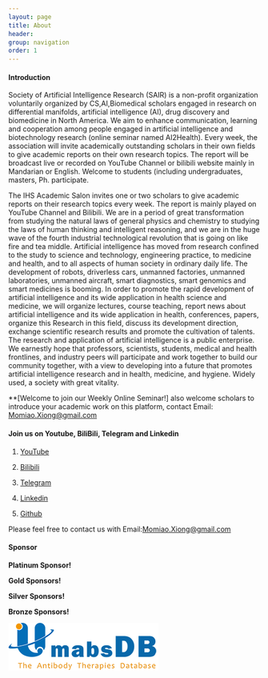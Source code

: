 ```yaml
---
layout: page
title: About
header:
group: navigation
order: 1
---
```


#### Introduction

Society of Artificial Intelligence Research (SAIR) is a non-profit organization voluntarily organized by CS,AI,Biomedical scholars engaged in research on differential manifolds, artificial intelligence (AI), drug discovery and biomedicine in North America. We aim to enhance communication, learning and cooperation among people engaged in artificial intelligence and biotechnology research (online seminar named AI2Health). Every week, the association will invite academically outstanding scholars in their own fields to give academic reports on their own research topics. The report will be broadcast live or recorded on YouTube Channel or bilibili website mainly in Mandarian or English. Welcome to students (including undergraduates, masters, Ph. participate.

The IHS Academic Salon invites one or two scholars to give academic reports on their research topics every week. The report is mainly played on YouTube Channel and Bilibili. We are in a period of great transformation from studying the natural laws of general physics and chemistry to studying the laws of human thinking and intelligent reasoning, and we are in the huge wave of the fourth industrial technological revolution that is going on like fire and tea middle. Artificial intelligence has moved from research confined to the study to science and technology, engineering practice, to medicine and health, and to all aspects of human society in ordinary daily life. The development of robots, driverless cars, unmanned factories, unmanned laboratories, unmanned aircraft, smart diagnostics, smart genomics and smart medicines is booming. In order to promote the rapid development of artificial intelligence and its wide application in health science and medicine, we will organize lectures, course teaching, report news about artificial intelligence and its wide application in health, conferences, papers, organize this Research in this field, discuss its development direction, exchange scientific research results and promote the cultivation of talents. The research and application of artificial intelligence is a public enterprise. We earnestly hope that professors, scientists, students, medical and health frontlines, and industry peers will participate and work together to build our community together, with a view to developing into a future that promotes artificial intelligence research and in health, medicine, and hygiene. Widely used, a society with great vitality.

**[Welcome to join our Weekly Online Seminar!] also welcome scholars to introduce your academic work on this platform, contact Email: [Momiao.Xiong@gmail.com](mailto:Momiao.Xiong@gmail.com)

#### Join us on Youtube, BiliBili, Telegram and Linkedin

1. [YouTube](https://www.youtube.com/channel/UCwYrwLEn8p8ejz3CfUuvgkw)

2. [Bilibili](https://space.bilibili.com/2056525058)

3. [Telegram](https://t.me/+Nr2vEpia2fIwMjIx)

4. [Linkedin](https://www.linkedin.com/in/momiao-xiong-a7480892/)

5. [Github](https://github.com/Ai2healthcare)

Please feel free to contact us with Email:[Momiao.Xiong@gmail.com](mailto:Momiao.Xiong@gmail.com)

#### Sponsor

**Platinum Sponsor!**

**Gold Sponsors!**

**Silver Sponsors!**

**Bronze Sponsors!**

[<img alt="" src="images/Umabs-2022.png" />](https://umabs.com/)
